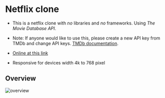 # Netflix clone

* This is a netflix clone with _no_ libraries and _no_ frameworks. Using _The Movie Database API_. 

* Note: If anyone would like to use this, please create a new API key from TMDb and change API keys. [TMDb documentation](https://developers.themoviedb.org/3). 

* [Online at this link](https://6024440531b3403d8fba68bd--vibrant-williams-9aca87.netlify.app/)

* Responsive for devices width 4k to 768 pixel

## Overview
![overview](https://github.com/eraygundogmus/netflix-clone/blob/main/assets/overview.gif)






